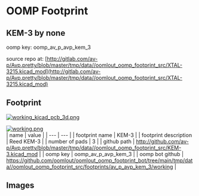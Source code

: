 # OOMP Footprint  
## KEM-3  by none  
  
oomp key: oomp_av_p_avp_kem_3  
  
source repo at: [http://gitlab.com/av-p/Avp.pretty/blob/master/tmp/data//oomlout_oomp_footprint_src/XTAL-3215.kicad_mod](http://gitlab.com/av-p/Avp.pretty/blob/master/tmp/data//oomlout_oomp_footprint_src/XTAL-3215.kicad_mod)  
## Footprint  
  
[![working_kicad_pcb_3d.png](working_kicad_pcb_3d_600.png)](working_kicad_pcb_3d.png)  
  
[![working.png](working_600.png)](working.png)  
| name | value | 
| --- | --- | 
| footprint name | KEM-3 | 
| footprint description | Reed KEM-3 | 
| number of pads | 3 | 
| github path | http://github.com/av-p/Avp.pretty/blob/master/tmp/data//oomlout_oomp_footprint_src/KEM-3.kicad_mod | 
| oomp key | oomp_av_p_avp_kem_3 | 
| oomp bot github | https://github.com/oomlout/oomlout_oomp_footprint_bot/tree/main/tmp/data//oomlout_oomp_footprint_src/footprints/av_p_avp_kem_3/working | 
## Images  
